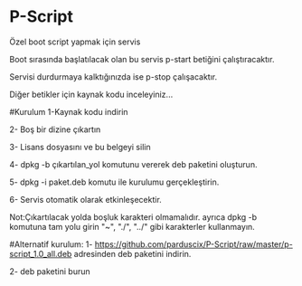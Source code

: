 # P-Script

Özel boot script yapmak için servis


Boot sırasında başlatılacak olan bu servis p-start betiğini çalıştıracaktır. 

Servisi durdurmaya kalktığınızda ise p-stop çalışacaktır. 

Diğer betikler için kaynak kodu inceleyiniz...

#Kurulum
1-Kaynak kodu indirin

2- Boş bir dizine çıkartın

3- Lisans dosyasını ve bu belgeyi silin

4- dpkg -b çıkartılan_yol  komutunu vererek deb paketini oluşturun.

5- dpkg -i paket.deb komutu ile kurulumu gerçekleştirin.

6- Servis otomatik olarak etkinleşecektir.

Not:Çıkartılacak yolda boşluk karakteri olmamalıdır. ayrıca dpkg -b komutuna tam yolu girin "~", "./", "../" gibi karakterler kullanmayın.

#Alternatif kurulum:
1- https://github.com/parduscix/P-Script/raw/master/p-script_1.0_all.deb adresinden deb paketini indirin.

2- deb paketini burun
